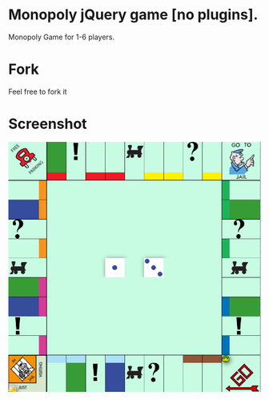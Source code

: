 # Monopoly jQuery game [no plugins].

Monopoly Game for 1-6 players. 

# Fork

Feel free to fork it

# Screenshot 
![Screenshot](https://github.com/yanniznik/monopoly/blob/master/images/screenshot.png)
